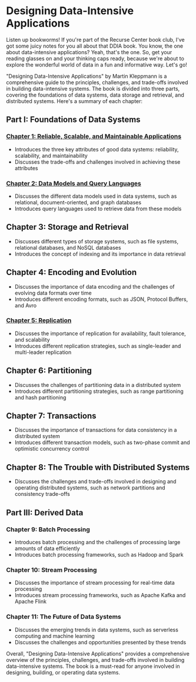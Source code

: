 # Designing Data-Intensive Applications

Listen up bookworms! If you're part of the Recurse Center book club, I've got some juicy notes for you all about that DDIA book. You know, the one about data-intensive applications? Yeah, that's the one. So, get your reading glasses on and your thinking caps ready, because we're about to explore the wonderful world of data in a fun and informative way. Let's go!

"Designing Data-Intensive Applications" by Martin Kleppmann is a comprehensive guide to the principles, challenges, and trade-offs involved in building data-intensive systems. The book is divided into three parts, covering the foundations of data systems, data storage and retrieval, and distributed systems. Here's a summary of each chapter:

## Part I: Foundations of Data Systems

### [Chapter 1: Reliable, Scalable, and Maintainable Applications](chapter1.md)

- Introduces the three key attributes of good data systems: reliability, scalability, and maintainability
- Discusses the trade-offs and challenges involved in achieving these attributes

### [Chapter 2: Data Models and Query Languages](chapter2.md)

- Discusses the different data models used in data systems, such as relational, document-oriented, and graph databases
- Introduces query languages used to retrieve data from these models

## Chapter 3: Storage and Retrieval

- Discusses different types of storage systems, such as file systems, relational databases, and NoSQL databases
- Introduces the concept of indexing and its importance in data retrieval

## Chapter 4: Encoding and Evolution

- Discusses the importance of data encoding and the challenges of evolving data formats over time
- Introduces different encoding formats, such as JSON, Protocol Buffers, and Avro

### [Chapter 5: Replication](chapter5.md)

- Discusses the importance of replication for availability, fault tolerance, and scalability
- Introduces different replication strategies, such as single-leader and multi-leader replication

## Chapter 6: Partitioning

- Discusses the challenges of partitioning data in a distributed system
- Introduces different partitioning strategies, such as range partitioning and hash partitioning

## Chapter 7: Transactions

- Discusses the importance of transactions for data consistency in a distributed system
- Introduces different transaction models, such as two-phase commit and optimistic concurrency control

## Chapter 8: The Trouble with Distributed Systems

- Discusses the challenges and trade-offs involved in designing and operating distributed systems, such as network partitions and consistency trade-offs

## Part III: Derived Data

### Chapter 9: Batch Processing

- Introduces batch processing and the challenges of processing large amounts of data efficiently
- Introduces batch processing frameworks, such as Hadoop and Spark

### Chapter 10: Stream Processing

- Discusses the importance of stream processing for real-time data processing
- Introduces stream processing frameworks, such as Apache Kafka and Apache Flink

### Chapter 11: The Future of Data Systems

- Discusses the emerging trends in data systems, such as serverless computing and machine learning
- Discusses the challenges and opportunities presented by these trends

Overall, "Designing Data-Intensive Applications" provides a comprehensive overview of the principles, challenges, and trade-offs involved in building data-intensive systems. The book is a must-read for anyone involved in designing, building, or operating data systems.